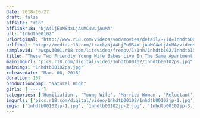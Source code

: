 ```yaml
---
date: 2018-10-27
draft: false
affsite: "r18"
afflinkr18: "NjA4LjEuMS4xLjAuMC4wLjAuMA"
url: "1nhdtb00102"
urloriginal: "http://www.r18.com/videos/vod/movies/detail/-/id=1nhdtb00102"
urlfinal: "http://media.r18.com/track/NjA4LjEuMS4xLjAuMC4wLjAuMA/videos/vod/movies/detail/-/id=1nhdtb00102"
samplevid: "awspv3001.r18.com/litevideo/freepv/1/1nh/1nhdtb102/1nhdtb102_dmb_w.mp4"
title: "These Two Friendly Young Wife Babes Live In The Same Apartment Complex As Me, So I Lined Them Up And Pumped Them With My Cock And Made Them My Fuck Buddy Sisters"
mainimgurl: "pics.r18.com/digital/video/1nhdtb00102/1nhdtb00102ps.jpg"
mainimgs: "1nhdtb00102ps.jpg"
releasedate: "Mar. 08, 2018"
duration: 157
productioncomp: "Natural High"
girls: ['----']
categories: ['Humiliation', 'Young Wife', 'Married Woman', 'Reluctant', 'Variety', 'Threesome / Foursome', 'Big Vibrator', 'Hi-Def']
imgurls: ['pics.r18.com/digital/video/1nhdtb00102/1nhdtb00102jp-1.jpg', 'pics.r18.com/digital/video/1nhdtb00102/1nhdtb00102jp-2.jpg', 'pics.r18.com/digital/video/1nhdtb00102/1nhdtb00102jp-3.jpg', 'pics.r18.com/digital/video/1nhdtb00102/1nhdtb00102jp-4.jpg', 'pics.r18.com/digital/video/1nhdtb00102/1nhdtb00102jp-5.jpg', 'pics.r18.com/digital/video/1nhdtb00102/1nhdtb00102jp-6.jpg', 'pics.r18.com/digital/video/1nhdtb00102/1nhdtb00102jp-7.jpg', 'pics.r18.com/digital/video/1nhdtb00102/1nhdtb00102jp-8.jpg', 'pics.r18.com/digital/video/1nhdtb00102/1nhdtb00102jp-9.jpg', 'pics.r18.com/digital/video/1nhdtb00102/1nhdtb00102jp-10.jpg', 'pics.r18.com/digital/video/1nhdtb00102/1nhdtb00102jp-11.jpg', 'pics.r18.com/digital/video/1nhdtb00102/1nhdtb00102jp-12.jpg', 'pics.r18.com/digital/video/1nhdtb00102/1nhdtb00102jp-13.jpg', 'pics.r18.com/digital/video/1nhdtb00102/1nhdtb00102jp-14.jpg', 'pics.r18.com/digital/video/1nhdtb00102/1nhdtb00102jp-15.jpg', 'pics.r18.com/digital/video/1nhdtb00102/1nhdtb00102jp-16.jpg', 'pics.r18.com/digital/video/1nhdtb00102/1nhdtb00102jp-17.jpg', 'pics.r18.com/digital/video/1nhdtb00102/1nhdtb00102jp-18.jpg', 'pics.r18.com/digital/video/1nhdtb00102/1nhdtb00102jp-19.jpg', 'pics.r18.com/digital/video/1nhdtb00102/1nhdtb00102jp-20.jpg']
imgs: ['1nhdtb00102jp-1.jpg', '1nhdtb00102jp-2.jpg', '1nhdtb00102jp-3.jpg', '1nhdtb00102jp-4.jpg', '1nhdtb00102jp-5.jpg', '1nhdtb00102jp-6.jpg', '1nhdtb00102jp-7.jpg', '1nhdtb00102jp-8.jpg', '1nhdtb00102jp-9.jpg', '1nhdtb00102jp-10.jpg', '1nhdtb00102jp-11.jpg', '1nhdtb00102jp-12.jpg', '1nhdtb00102jp-13.jpg', '1nhdtb00102jp-14.jpg', '1nhdtb00102jp-15.jpg', '1nhdtb00102jp-16.jpg', '1nhdtb00102jp-17.jpg', '1nhdtb00102jp-18.jpg', '1nhdtb00102jp-19.jpg', '1nhdtb00102jp-20.jpg']
---
```

